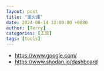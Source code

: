 ```yaml
---
layout: post
title: "軍火庫"
date: 2024-08-14 12:00:00 +0800
author: [Terry]
categories: [工具]
tags: [tools]
---
```


* https://www.google.com/
* https://www.shodan.io/dashboard

